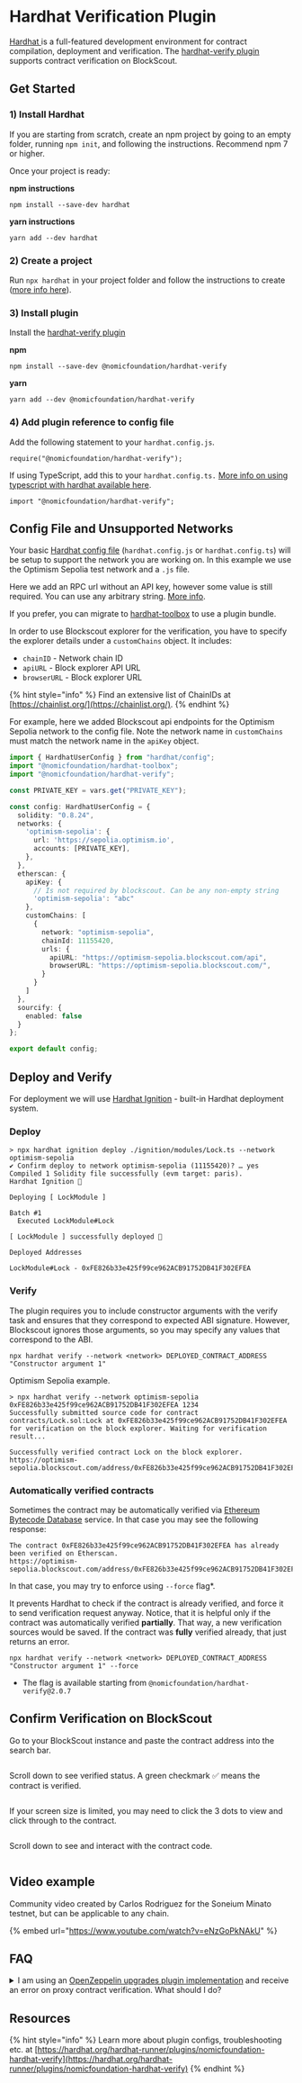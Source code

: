 # Hardhat Verification Plugin

[Hardhat ](https://hardhat.org/)is a full-featured development environment for contract compilation, deployment and verification. The [hardhat-verify plugin](https://hardhat.org/hardhat-runner/plugins/nomicfoundation-hardhat-verify) supports contract verification on BlockScout.

## Get Started

### **1) Install Hardhat**

If you are starting from scratch, create an npm project by going to an empty folder, running `npm init`, and following the instructions. Recommend npm 7 or higher.

Once your project is ready:

**npm instructions**

```
npm install --save-dev hardhat
```

**yarn instructions**

```
yarn add --dev hardhat
```

### **2) Create a project**

Run `npx hardhat` in your project folder and follow the instructions to create ([more info here](https://hardhat.org/getting-started/#quick-start)).

### 3) Install plugin

Install the [hardhat-verify plugin](https://hardhat.org/hardhat-runner/plugins/nomicfoundation-hardhat-verify)

**npm**

```
npm install --save-dev @nomicfoundation/hardhat-verify
```

**yarn**

```
yarn add --dev @nomicfoundation/hardhat-verify
```

### 4) Add plugin reference to config file

Add the following statement to your `hardhat.config.js`.

```
require("@nomicfoundation/hardhat-verify");
```

If using TypeScript, add this to your `hardhat.config.ts.` [More info on using typescript with hardhat available here](https://hardhat.org/guides/typescript.html#typescript-support).

```
import "@nomicfoundation/hardhat-verify";
```

## Config File and Unsupported Networks

Your basic [Hardhat config file](https://hardhat.org/config/) (`hardhat.config.js` or `hardhat.config.ts`) will be setup to support the network you are working on. In this example we use the Optimism Sepolia test network and a `.js` file.

Here we add an RPC url without an API key, however some value is still required. You can use any arbitrary string. [More info](https://hardhat.org/hardhat-runner/plugins/nomicfoundation-hardhat-verify#multiple-api-keys-and-alternative-block-explorers).

If you prefer, you can migrate to [hardhat-toolbox](https://hardhat.org/hardhat-runner/plugins/nomicfoundation-hardhat-toolbox) to use a plugin bundle.

In order to use Blockscout explorer for the verification, you have to specify the explorer details under a `customChains` object. It includes:

* `chainID` - Network chain ID
* `apiURL` - Block explorer API URL
* `browserURL` - Block explorer URL

{% hint style="info" %}
Find an extensive list of ChainIDs at [https://chainlist.org/](https://chainlist.org/).
{% endhint %}

For example, here we added Blockscout api endpoints for the Optimism Sepolia network to the config file. Note the network name in `customChains` must match the network name in the `apiKey` object.

```typescript
import { HardhatUserConfig } from "hardhat/config";
import "@nomicfoundation/hardhat-toolbox";
import "@nomicfoundation/hardhat-verify";

const PRIVATE_KEY = vars.get("PRIVATE_KEY");

const config: HardhatUserConfig = {
  solidity: "0.8.24",
  networks: {
    'optimism-sepolia': {
      url: 'https://sepolia.optimism.io',
      accounts: [PRIVATE_KEY],
    },
  },
  etherscan: {
    apiKey: {
      // Is not required by blockscout. Can be any non-empty string
      'optimism-sepolia': "abc"
    },
    customChains: [
      {
        network: "optimism-sepolia",
        chainId: 11155420,
        urls: {
          apiURL: "https://optimism-sepolia.blockscout.com/api",
          browserURL: "https://optimism-sepolia.blockscout.com/",
        }
      }
    ]
  },
  sourcify: {
    enabled: false
  }
};

export default config;
```

## Deploy and Verify

For deployment we will use [Hardhat Ignition](https://hardhat.org/ignition/docs/getting-started#overview) - built-in Hardhat deployment system.

### Deploy

```
> npx hardhat ignition deploy ./ignition/modules/Lock.ts --network optimism-sepolia
✔ Confirm deploy to network optimism-sepolia (11155420)? … yes
Compiled 1 Solidity file successfully (evm target: paris).
Hardhat Ignition 🚀

Deploying [ LockModule ]

Batch #1
  Executed LockModule#Lock

[ LockModule ] successfully deployed 🚀

Deployed Addresses

LockModule#Lock - 0xFE826b33e425f99ce962ACB91752DB41F302EFEA
```

### Verify

The plugin requires you to include constructor arguments with the verify task and ensures that they correspond to expected ABI signature. However, Blockscout ignores those arguments, so you may specify any values that correspond to the ABI.

```
npx hardhat verify --network <network> DEPLOYED_CONTRACT_ADDRESS "Constructor argument 1"
```

Optimism Sepolia example.

```
> npx hardhat verify --network optimism-sepolia 0xFE826b33e425f99ce962ACB91752DB41F302EFEA 1234
Successfully submitted source code for contract
contracts/Lock.sol:Lock at 0xFE826b33e425f99ce962ACB91752DB41F302EFEA
for verification on the block explorer. Waiting for verification result...

Successfully verified contract Lock on the block explorer.
https://optimism-sepolia.blockscout.com/address/0xFE826b33e425f99ce962ACB91752DB41F302EFEA#code
```

### Automatically verified contracts

Sometimes the contract may be automatically verified via [Ethereum Bytecode Database](https://docs.blockscout.com/about/features/ethereum-bytecode-database-microservice#solution-ethereum-bytecode-database-blockscout-ebd) service. In that case you may see the following response:

```
The contract 0xFE826b33e425f99ce962ACB91752DB41F302EFEA has already been verified on Etherscan.
https://optimism-sepolia.blockscout.com/address/0xFE826b33e425f99ce962ACB91752DB41F302EFEA#code
```

In that case, you may try to enforce using `--force` flag\*.

It prevents Hardhat to check if the contract is already verified, and force it to send verification request anyway. Notice, that it is helpful only if the contract was automatically verified **partially**. That way, a new verification sources would be saved. If the contract was **fully** verified already, that just returns an error.

```
npx hardhat verify --network <network> DEPLOYED_CONTRACT_ADDRESS "Constructor argument 1" --force
```

* The flag is available starting from `@nomicfoundation/hardhat-verify@2.0.7`

## Confirm Verification on BlockScout

Go to your BlockScout instance and paste the contract address into the search bar.

<figure><img src="../../../.gitbook/assets/paste-contract-address-1.png" alt=""><figcaption></figcaption></figure>

Scroll down to see verified status. A green checkmark ✅ means the contract is verified.

<figure><img src="../../../.gitbook/assets/verify-contract-2.png" alt=""><figcaption></figcaption></figure>

If your screen size is limited, you may need to click the 3 dots to view and click through to the contract.

<figure><img src="../../../.gitbook/assets/verify-contract-3.png" alt=""><figcaption></figcaption></figure>

Scroll down to see and interact with the contract code.

<figure><img src="../../../.gitbook/assets/verify-contracts-4.png" alt=""><figcaption></figcaption></figure>

## Video example

Community video created by Carlos Rodriguez for the Soneium Minato testnet, but can be applicable to any chain.

{% embed url="https://www.youtube.com/watch?v=eNzGoPkNAkU" %}

## FAQ

<details>

<summary>I am using an <a href="https://github.com/OpenZeppelin/openzeppelin-upgrades">OpenZeppelin upgrades plugin implementation</a> and receive an error on proxy contract verification. What should I do?</summary>

Although you receive an error, the contracts should be verified during the previous steps and you can ignore. Check in the explorer to make sure the contracts have been verified.

</details>

## Resources

{% hint style="info" %}
Learn more about plugin configs, troubleshooting etc. at [https://hardhat.org/hardhat-runner/plugins/nomicfoundation-hardhat-verify](https://hardhat.org/hardhat-runner/plugins/nomicfoundation-hardhat-verify)
{% endhint %}
